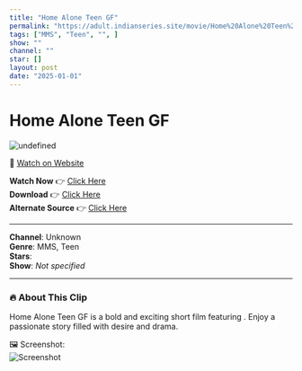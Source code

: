 ```yaml
---
title: "Home Alone Teen GF"
permalink: "https://adult.indianseries.site/movie/Home%20Alone%20Teen%20GF"
tags: ["MMS", "Teen", "", ]
show: ""
channel: ""
star: []
layout: post
date: "2025-01-01"
---
```


# Home Alone Teen GF

![undefined](https://desisins.com/wp-content/uploads/2024/09/Home-Alone-GF-MMS-DesiSins.comn_.jpg)

🔗 [Watch on Website](https://adult.indianseries.site/movie/Home%20Alone%20Teen%20GF)

**Watch Now** 👉 [Click Here](https://adult.indianseries.site/movie/Home%20Alone%20Teen%20GF)  
**Download** 👉 [Click Here](https://adult.indianseries.site/movie/Home%20Alone%20Teen%20GF)  
**Alternate Source** 👉 [Click Here](https://adult.indianseries.site/movie/Home%20Alone%20Teen%20GF)

---

**Channel**: Unknown  
**Genre**: MMS, Teen  
**Stars**:   
**Show**: *Not specified*

---

### 🔥 About This Clip

Home Alone Teen GF is a bold and exciting short film featuring . Enjoy a passionate story filled with desire and drama.
 
🖼️ Screenshot:  
![Screenshot](https://desisins.com/wp-content/uploads/2024/09/Home-Alone-GF-MMS-DesiSins.comn_.jpg)
